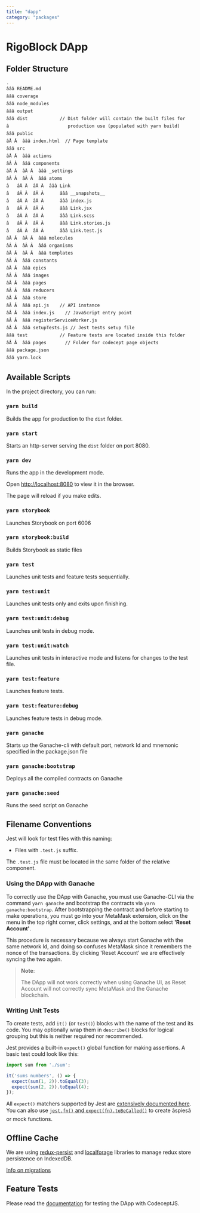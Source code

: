 ```yaml
---
title: "dapp"
category: "packages"
---
```


# RigoBlock DApp

## Folder Structure

```
.
âââ README.md
âââ coverage
âââ node_modules
âââ output
âââ dist            // Dist folder will contain the built files for
â                      production use (populated with yarn build)
âââ public
âÂ Â  âââ index.html  // Page template
âââ src
âÂ Â  âââ actions
âÂ Â  âââ components
âÂ Â  âÂ Â  âââ _settings
âÂ Â  âÂ Â  âââ atoms
â   âÂ Â  âÂ Â  âââ Link
â   âÂ Â  âÂ Â      âââ __snapshots__
â   âÂ Â  âÂ Â      âââ index.js
â   âÂ Â  âÂ Â      âââ Link.jsx
â   âÂ Â  âÂ Â      âââ Link.scss
â   âÂ Â  âÂ Â      âââ Link.stories.js
â   âÂ Â  âÂ Â      âââ Link.test.js
âÂ Â  âÂ Â  âââ molecules
âÂ Â  âÂ Â  âââ organisms
âÂ Â  âÂ Â  âââ templates
âÂ Â  âââ constants
âÂ Â  âââ epics
âÂ Â  âââ images
âÂ Â  âââ pages
âÂ Â  âââ reducers
âÂ Â  âââ store
âÂ Â  âââ api.js    // API instance
âÂ Â  âââ index.js    // JavaScript entry point
âÂ Â  âââ registerServiceWorker.js
âÂ Â  âââ setupTests.js // Jest tests setup file
âââ test            // Feature tests are located inside this folder
âÂ Â  âââ pages       // Folder for codecept page objects
âââ package.json
âââ yarn.lock
```
## Available Scripts

In the project directory, you can run:

### `yarn build`
Builds the app for production to the `dist` folder.
### `yarn start`
Starts an http-server serving the `dist` folder on port 8080.
### `yarn dev`
Runs the app in the development mode.

Open [http://localhost:8080](http://localhost:8080) to view it in the browser.

The page will reload if you make edits.

### `yarn storybook`
Launches Storybook on port 6006
### `yarn storybook:build`
Builds Storybook as static files
### `yarn test`
Launches unit tests and feature tests sequentially.
### `yarn test:unit`
Launches unit tests only and exits upon finishing.
### `yarn test:unit:debug`
Launches unit tests in debug mode.
### `yarn test:unit:watch`
Launches unit tests in interactive mode and listens for changes to the test file.
### `yarn test:feature`
Launches feature tests.
### `yarn test:feature:debug`
Launches feature tests in debug mode.
### `yarn ganache`
Starts up the Ganache-cli with default port, network Id and mnemonic specified in the package.json file
### `yarn ganache:bootstrap`
Deploys all the compiled contracts on Ganache
### `yarn ganache:seed`
Runs the seed script on Ganache
## Filename Conventions

Jest will look for test files with this naming:

* Files with `.test.js` suffix.

The `.test.js` file must be located in the same folder of the relative component.

### Using the DApp with Ganache

To correctly use the DApp with Ganache, you must use Ganache-CLI via the command `yarn ganache` and bootstrap the contracts via `yarn ganache:bootstrap`. After bootstrapping the contract and before starting to make operations, you must go into your MetaMask extension, click on the menu in the top right corner, click settings, and at the bottom select **'Reset Account'**.

This procedure is necessary because we always start Ganache with the same network Id, and doing so confuses MetaMask since it remembers the nonce of the transactions. By clicking 'Reset Account' we are effectively syncing the two again.

> **Note**:
>
> The DApp will not work correctly when using Ganache UI, as Reset Account will not correctly sync MetaMask and the Ganache blockchain.

### Writing Unit Tests

To create tests, add `it()` (or `test()`) blocks with the name of the test and its code. You may optionally wrap them in `describe()` blocks for logical grouping but this is neither required nor recommended.

Jest provides a built-in `expect()` global function for making assertions. A basic test could look like this:

```js
import sum from './sum';

it('sums numbers', () => {
  expect(sum(1, 2)).toEqual(3);
  expect(sum(2, 2)).toEqual(4);
});
```

All `expect()` matchers supported by Jest are [extensively documented here](https://facebook.github.io/jest/docs/en/expect.html#content).
You can also use [`jest.fn()` and `expect(fn).toBeCalled()`](https://facebook.github.io/jest/docs/en/expect.html#tohavebeencalled) to create âspiesâ or mock functions.

## Offline Cache

We are using [redux-persist](https://github.com/rt2zz/redux-persist) and [localforage](https://github.com/localForage/localForage) libraries to manage redux store persistence on IndexedDB.

[Info on migrations](docs/MIGRATIONS.md)

## Feature Tests

Please read the [documentation](docs/FEATURE_TESTS.md) for testing the DApp with CodeceptJS.
